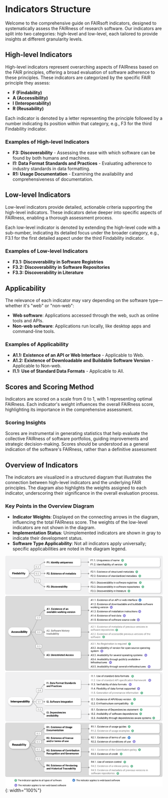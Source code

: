 # Indicators Structure

Welcome to the comprehensive guide on FAIRsoft indicators, designed to systematically assess the FAIRness of research software. Our indicators are split into two categories: high-level and low-level, each tailored to provide insights at different granularity levels.

## High-level Indicators

High-level indicators represent overarching aspects of FAIRness based on the FAIR principles, offering a broad evaluation of software adherence to these principles. These indicators are categorized by the specific FAIR principle they assess:

- **F (Findability)**
- **A (Accessibility)**
- **I (Interoperability)**
- **R (Reusability)**

Each indicator is denoted by a letter representing the principle followed by a number indicating its position within that category, e.g., F3 for the third Findability indicator.

### Examples of High-level Indicators

- **F3: Discoverability** - Assessing the ease with which software can be found by both humans and machines.
- **I1: Data Format Standards and Practices** - Evaluating adherence to industry standards in data formatting.
- **R1: Usage Documentation** - Examining the availability and comprehensiveness of documentation.

## Low-level Indicators

Low-level indicators provide detailed, actionable criteria supporting the high-level indicators. These indicators delve deeper into specific aspects of FAIRness, enabling a thorough assessment process.

Each low-level indicator is denoted by extending the high-level code with a sub-number, indicating its detailed focus under the broader category, e.g., F3.1 for the first detailed aspect under the third Findability indicator.

### Examples of Low-level Indicators

- **F3.1: Discoverability in Software Registries**
- **F3.2: Discoverability in Software Repositories**
- **F3.3: Discoverability in Literature**

## Applicability

The relevance of each indicator may vary depending on the software type—whether it's "web" or "non-web":
- **Web software**: Applications accessed through the web, such as online tools and APIs.
- **Non-web software**: Applications run locally, like desktop apps and command-line tools.

### Examples of Applicability
- **A1.1: Existence of an API or Web Interface** - Applicable to Web.
- **A1.2: Existence of Downloadable and Buildable Software Version** - Applicable to Non-web.
- **I1.1: Use of Standard Data Formats** - Applicable to All.

## Scores and Scoring Method

Indicators are scored on a scale from 0 to 1, with 1 representing optimal FAIRness. Each indicator's weight influences the overall FAIRness score, highlighting its importance in the comprehensive assessment.

### Scoring Insights
Scores are instrumental in generating statistics that help evaluate the collective FAIRness of software portfolios, guiding improvements and strategic decision-making. Scores should be understood as a general indication of the software's FAIRness, rather than a definitive assessment

## Overview of Indicators

The indicators are visualized in a structured diagram that illustrates the connection between high-level indicators and the underlying FAIR principles. The diagram also highlights the weights assigned to each indicator, underscoring their significance in the overall evaluation process.

### Key Points in the Overview Diagram
- **Indicator Weights**: Displayed on the connecting arrows in the diagram, influencing the total FAIRness score. The weights of the low-level indicators are not shown in the diagram.
- **Implementation Status**: Unimplemented indicators are shown in gray to indicate their development status.
- **Software Type Applicability**: Not all indicators apply universally; specific applicabilities are noted in the diagram legend.

![Overview of FAIRsoft Indicators](images/Fig1.svg){: width="100%"}
